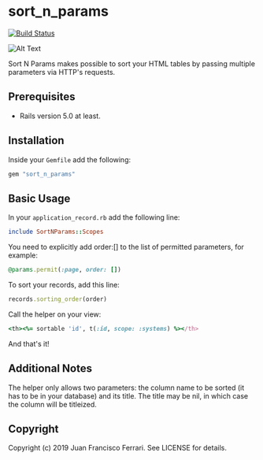# sort_n_params

[![Build Status](https://travis-ci.org/JuannFerrari/sort_n_params.svg?branch=master)](https://travis-ci.org/JuannFerrari/sort_n_params)

![Alt Text](https://media.giphy.com/media/Q5j4nulD9C1NYbiXF6/giphy.gif)

Sort N Params makes possible to sort your HTML tables by passing multiple parameters via HTTP's requests.

## Prerequisites

- Rails version 5.0 at least.

## Installation

Inside your `Gemfile` add the following:

```ruby
gem "sort_n_params"
```

## Basic Usage

In your `application_record.rb` add the following line:
```ruby
include SortNParams::Scopes
```

You need to explicitly add order:[] to the list of permitted parameters, for example:

```ruby
@params.permit(:page, order: [])
```

To sort your records, add this line:
```ruby
records.sorting_order(order)
```

Call the helper on your view:
```ruby
<th><%= sortable 'id', t(:id, scope: :systems) %></th>
```
And that's it!


## Additional Notes

The helper only allows two parameters: the column name to be sorted (it has to be in your database) and its title.
The title may be nil, in which case the column will be titleized.

## Copyright

Copyright (c) 2019 Juan Francisco Ferrari. See LICENSE for details.
